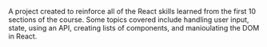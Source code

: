 A project created to reinforce all of the React skills learned from the first 10 sections of the course.
Some topics covered include handling user input, state, using an API, creating lists of components, and manioulating the DOM in React.